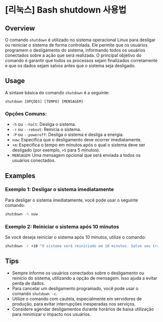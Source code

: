 # [리눅스] Bash shutdown 사용법

## Overview
O comando `shutdown` é utilizado no sistema operacional Linux para desligar ou reiniciar o sistema de forma controlada. Ele permite que os usuários programem o desligamento do sistema, informando todos os usuários conectados sobre a ação que será realizada. O principal objetivo do comando é garantir que todos os processos sejam finalizados corretamente e que os dados sejam salvos antes que o sistema seja desligado.

## Usage
A sintaxe básica do comando `shutdown` é a seguinte:

```
shutdown [OPÇÕES] [TEMPO] [MENSAGEM]
```

### Opções Comuns:
- `-h` ou `--halt`: Desliga o sistema.
- `-r` ou `--reboot`: Reinicia o sistema.
- `-P` ou `--poweroff`: Desliga o sistema e desliga a energia.
- `now`: Especifica que o desligamento deve ocorrer imediatamente.
- `+m`: Especifica o tempo em minutos após o qual o sistema deve ser desligado (por exemplo, `+5` para 5 minutos).
- `MENSAGEM`: Uma mensagem opcional que será enviada a todos os usuários conectados.

## Examples
### Exemplo 1: Desligar o sistema imediatamente
Para desligar o sistema imediatamente, você pode usar o seguinte comando:

```bash
shutdown -h now
```

### Exemplo 2: Reiniciar o sistema após 10 minutos
Se você deseja reiniciar o sistema após 10 minutos, utilize o comando:

```bash
shutdown -r +10 "O sistema será reiniciado em 10 minutos. Salve seu trabalho!"
```

## Tips
- Sempre informe os usuários conectados sobre o desligamento ou reinício do sistema, utilizando a opção de mensagem. Isso ajuda a evitar perda de dados.
- Para cancelar um desligamento programado, você pode usar o comando `shutdown -c`.
- Utilize o comando com cautela, especialmente em servidores de produção, para evitar interrupções inesperadas nos serviços.
- Considere agendar desligamentos durante horários de baixa utilização para minimizar o impacto nos usuários.